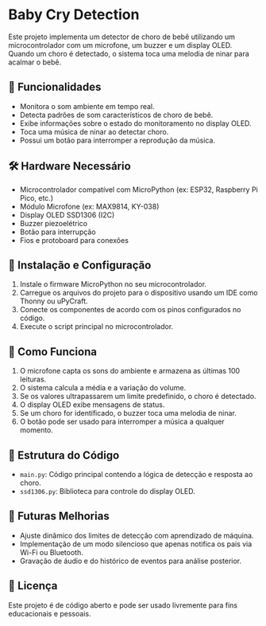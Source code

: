 # Baby Cry Detection

Este projeto implementa um detector de choro de bebê utilizando um microcontrolador com um microfone, um buzzer e um display OLED. Quando um choro é detectado, o sistema toca uma melodia de ninar para acalmar o bebê.

## 📌 Funcionalidades
- Monitora o som ambiente em tempo real.
- Detecta padrões de som característicos de choro de bebê.
- Exibe informações sobre o estado do monitoramento no display OLED.
- Toca uma música de ninar ao detectar choro.
- Possui um botão para interromper a reprodução da música.

## 🛠️ Hardware Necessário
- Microcontrolador compatível com MicroPython (ex: ESP32, Raspberry Pi Pico, etc.)
- Módulo Microfone (ex: MAX9814, KY-038)
- Display OLED SSD1306 (I2C)
- Buzzer piezoelétrico
- Botão para interrupção
- Fios e protoboard para conexões

## 🔧 Instalação e Configuração
1. Instale o firmware MicroPython no seu microcontrolador.
2. Carregue os arquivos do projeto para o dispositivo usando um IDE como Thonny ou uPyCraft.
3. Conecte os componentes de acordo com os pinos configurados no código.
4. Execute o script principal no microcontrolador.

## 📜 Como Funciona
1. O microfone capta os sons do ambiente e armazena as últimas 100 leituras.
2. O sistema calcula a média e a variação do volume.
3. Se os valores ultrapassarem um limite predefinido, o choro é detectado.
4. O display OLED exibe mensagens de status.
5. Se um choro for identificado, o buzzer toca uma melodia de ninar.
6. O botão pode ser usado para interromper a música a qualquer momento.

## 📂 Estrutura do Código
- `main.py`: Código principal contendo a lógica de detecção e resposta ao choro.
- `ssd1306.py`: Biblioteca para controle do display OLED.

## 🚀 Futuras Melhorias
- Ajuste dinâmico dos limites de detecção com aprendizado de máquina.
- Implementação de um modo silencioso que apenas notifica os pais via Wi-Fi ou Bluetooth.
- Gravação de áudio e do histórico de eventos para análise posterior.

## 📜 Licença
Este projeto é de código aberto e pode ser usado livremente para fins educacionais e pessoais.

